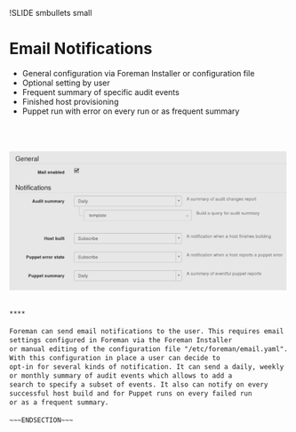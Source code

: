 !SLIDE smbullets small
# Email Notifications

* General configuration via Foreman Installer or configuration file 
* Optional setting by user
* Frequent summary of specific audit events
* Finished host provisioning
* Puppet run with error on every run or as frequent summary

<div style="text-align:right">
<img src="./_images/foreman_email.png" style="float: right, max-width:200px; max-height: 250px; width: auto; height: auto; margin-top: 50px; margin-right: 50px" alt="Foreman Email"/>
</div>

~~~SECTION:handouts~~~

****

Foreman can send email notifications to the user. This requires email settings configured in Foreman via the Foreman Installer
or manual editing of the configuration file "/etc/foreman/email.yaml". With this configuration in place a user can decide to
opt-in for several kinds of notification. It can send a daily, weekly or monthly summary of audit events which allows to add a
search to specify a subset of events. It also can notify on every successful host build and for Puppet runs on every failed run
or as a frequent summary.

~~~ENDSECTION~~~
